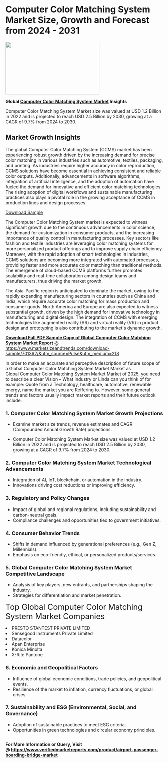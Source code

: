 <H1>Computer Color Matching System Market Size, Growth and Forecast from 2024 - 2031</H1><img class="aligncenter size-medium wp-image-584254" src="https://thirdeyenews.in/wp-content/uploads/2024/09/Global-Market-Research-300x168.jpeg" alt="" width="300" height="168" /><p><strong>Global&nbsp;<a href="https://www.marketsizeandtrends.com/download-sample/701362/&amp;utm_source=Pulse&amp;utm_medium=218">Computer Color Matching System Market</a> Insights</strong></p><p>Computer Color Matching System Market size was valued at USD 1.2 Billion in 2022 and is projected to reach USD 2.5 Billion by 2030, growing at a CAGR of 9.7% from 2024 to 2030.</p><p><h2>Market Growth Insights</h2> <p>The global Computer Color Matching System (CCMS) market has been experiencing robust growth driven by the increasing demand for precise color matching in various industries such as automotive, textiles, packaging, and printing. As industries require higher accuracy in color reproduction, CCMS solutions have become essential in achieving consistent and reliable color outputs. Additionally, advancements in software algorithms, integration of artificial intelligence, and the adoption of automation have fueled the demand for innovative and efficient color matching technologies. The rising adoption of digital workflows and sustainable manufacturing practices also plays a pivotal role in the growing acceptance of CCMS in production lines and design processes.</p> <p><a href="https://www.example.com/download-sample" target="_blank">Download Sample</a></p> <p>The Computer Color Matching System market is expected to witness significant growth due to the continuous advancements in color science, the demand for customization in consumer products, and the increasing importance of quality control in manufacturing processes. Key sectors like fashion and textile industries are leveraging color matching systems for more personalized product offerings and to improve supply chain efficiency. Moreover, with the rapid adoption of smart technologies in industries, CCMS solutions are becoming more integrated with automated processes, providing faster and more accurate color matching than traditional methods. The emergence of cloud-based CCMS platforms further promotes scalability and real-time collaboration among design teams and manufacturers, thus driving the market growth.</p> <p>The Asia-Pacific region is anticipated to dominate the market, owing to the rapidly expanding manufacturing sectors in countries such as China and India, which require accurate color matching for mass production and consumer goods. North America and Europe are also expected to witness substantial growth, driven by the high demand for innovative technology in manufacturing and digital design. The integration of CCMS with emerging technologies like augmented reality (AR) and virtual reality (VR) in product design and prototyping is also contributing to the market's dynamic growth.</p> <p><a href="https://www.example.com/get-more" target="_blank"></p><p><span class=""><strong>Download Full PDF Sample Copy of Global Computer Color Matching System Market Report</strong> @ <a href="https://www.marketsizeandtrends.com/download-sample/701362/&amp;utm_source=Pulse&amp;utm_medium=218" target="_blank">https://www.marketsizeandtrends.com/download-sample/701362/&amp;utm_source=Pulse&amp;utm_medium=218</a></span></p><p>In order to make an accurate and perceptive description of future scope of a Global&nbsp;Computer Color Matching System Market Market as Global&nbsp;Computer Color Matching System Market Market of 2025, you need to describe a clear Vision &ndash; What Industry or Linda can you think of for example: Quote from a Technology, healthcare, automotive, renewable energy, name the market you are Reffering to. However, some general trends and factors usually impact market reports and their future outlook include:</p><h3>1.&nbsp;<strong>Computer Color Matching System Market Growth Projections</strong></h3><ul><li>Examine market size trends, revenue estimates and CAGR (Compounded Annual Growth Rate) projections.</li><li><p>Computer Color Matching System Market size was valued at USD 1.2 Billion in 2022 and is projected to reach USD 2.5 Billion by 2030, growing at a CAGR of 9.7% from 2024 to 2030.</p></li></ul><h3>2.&nbsp;<strong>Computer Color Matching System Market Technological Advancements</strong></h3><ul><li>Integration of AI, IoT, blockchain, or automation in the industry.</li><li>Innovations driving cost reductions or improving efficiency.</li></ul><h3>3.&nbsp;<strong>Regulatory and Policy Changes</strong></h3><ul><li>Impact of global and regional regulations, including sustainability and carbon-neutral goals.</li><li>Compliance challenges and opportunities tied to government initiatives.</li></ul><h3>4.&nbsp;<strong>Consumer Behavior Trends</strong></h3><ul><li>Shifts in demand influenced by generational preferences (e.g., Gen Z, Millennials).</li><li>Emphasis on eco-friendly, ethical, or personalized products/services.</li></ul><h3>5.&nbsp;<strong>Global Computer Color Matching System Market Competitive Landscape</strong></h3><ul><li>Analysis of key players, new entrants, and partnerships shaping the industry.</li><li>Strategies for differentiation and market penetration.</li></ul><p data-pm-slice="1 1 []"><span style="color: inherit; font-family: inherit; font-size: 25px;">Top Global Computer Color Matching System Market Companies</span></p><div class="" data-test-id=""><p><li>PRESTO STANTEST PRIVATE LIMITED</li><li> Sensegood Instruments Private Limited</li><li> Datacolor</li><li> Apan Enterprise</li><li> Konica Minolta</li><li> X-Rite Pantone</li></p></div><h3>6.&nbsp;<strong>Economic and Geopolitical Factors</strong></h3><ul><li>Influence of global economic conditions, trade policies, and geopolitical events.</li><li>Resilience of the market to inflation, currency fluctuations, or global crises.</li></ul><h3>7.&nbsp;<strong>Sustainability and ESG (Environmental, Social, and Governance)</strong></h3><ul><li>Adoption of sustainable practices to meet ESG criteria.</li><li>Opportunities in green technologies and circular economy principles.</li></ul><h2><strong style="font-size: 14px;">For More Information or Query, Visit @&nbsp;</strong><a style="background-color: #ffffff; font-size: 14px;" href="https://www.marketsizeandtrends.com/report/computer-color-matching-system-market/" target="_blank">https://www.verifiedmarketreports.com/product/airport-passenger-boarding-bridge-market</a></h2>
